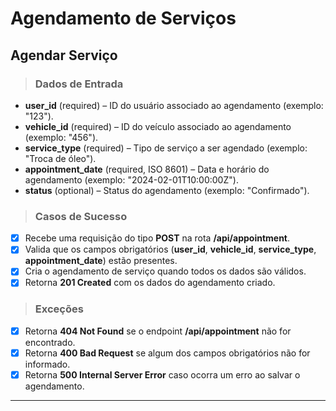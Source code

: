 # Agendamento de Serviços

## Agendar Serviço

> ### Dados de Entrada
* **user_id** (required) – ID do usuário associado ao agendamento (exemplo: "123").
* **vehicle_id** (required) – ID do veículo associado ao agendamento (exemplo: "456").
* **service_type** (required) – Tipo de serviço a ser agendado (exemplo: "Troca de óleo").
* **appointment_date** (required, ISO 8601) – Data e horário do agendamento (exemplo: "2024-02-01T10:00:00Z").
* **status** (optional) – Status do agendamento (exemplo: "Confirmado").

> ### Casos de Sucesso
* [X] Recebe uma requisição do tipo **POST** na rota **/api/appointment**.
* [X] Valida que os campos obrigatórios (**user_id**, **vehicle_id**, **service_type**, **appointment_date**) estão presentes.
* [X] Cria o agendamento de serviço quando todos os dados são válidos.
* [X] Retorna **201 Created** com os dados do agendamento criado.

> ### Exceções
* [X] Retorna **404 Not Found** se o endpoint **/api/appointment** não for encontrado.
* [X] Retorna **400 Bad Request** se algum dos campos obrigatórios não for informado.
* [X] Retorna **500 Internal Server Error** caso ocorra um erro ao salvar o agendamento.

---
